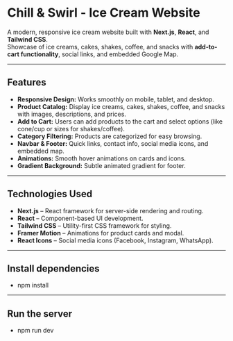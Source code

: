 # Chill & Swirl - Ice Cream Website

A modern, responsive ice cream website built with **Next.js**, **React**, and **Tailwind CSS**.  
Showcase of ice creams, cakes, shakes, coffee, and snacks with **add-to-cart functionality**, social links, and embedded Google Map.

---

## Features

- **Responsive Design:** Works smoothly on mobile, tablet, and desktop.  
- **Product Catalog:** Display ice creams, cakes, shakes, coffee, and snacks with images, descriptions, and prices.  
- **Add to Cart:** Users can add products to the cart and select options (like cone/cup or sizes for shakes/coffee).  
- **Category Filtering:** Products are categorized for easy browsing.  
- **Navbar & Footer:** Quick links, contact info, social media icons, and embedded map.  
- **Animations:** Smooth hover animations on cards and icons.  
- **Gradient Background:** Subtle animated gradient for footer.

---

## Technologies Used

- **Next.js** – React framework for server-side rendering and routing.  
- **React** – Component-based UI development.  
- **Tailwind CSS** – Utility-first CSS framework for styling.  
- **Framer Motion** – Animations for product cards and modal.  
- **React Icons** – Social media icons (Facebook, Instagram, WhatsApp).

---

## Install dependencies

- npm install

---

## Run the server

- npm run dev